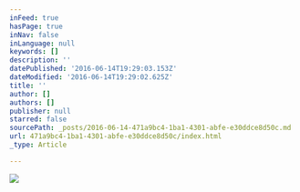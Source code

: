 ```yaml
---
inFeed: true
hasPage: true
inNav: false
inLanguage: null
keywords: []
description: ''
datePublished: '2016-06-14T19:29:03.153Z'
dateModified: '2016-06-14T19:29:02.625Z'
title: ''
author: []
authors: []
publisher: null
starred: false
sourcePath: _posts/2016-06-14-471a9bc4-1ba1-4301-abfe-e30ddce8d50c.md
url: 471a9bc4-1ba1-4301-abfe-e30ddce8d50c/index.html
_type: Article

---
```

![](https://the-grid-user-content.s3-us-west-2.amazonaws.com/7c5737c6-3b6f-4fc1-8064-cbe66181c3ae.jpg)
